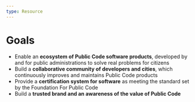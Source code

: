 ```yaml
---
type: Resource
---
```


# Goals 

* Enable an **ecosystem of Public Code software products**, developed by and for public administrations to solve real problems for citizens
* Build a **collaborative community of developers and cities**, which continuously improves and maintains Public Code products 
* Provide a **certification system for software** as meeting the standard set by the Foundation For Public Code
* Build a **trusted brand and an awareness of the value of Public Code**
